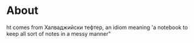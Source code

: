 # About

ht comes from Халваджийски тефтер, an idiom meaning 'a notebook to keep all sort of notes in a messy manner"
